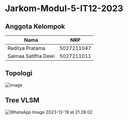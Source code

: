 # Jarkom-Modul-5-IT12-2023
## Anggota Kelompok
| Nama                   | NRP        |
| ---------------------- | ---------- |
| Raditya Pratama        | 5027211047 |
| Salmaa Satifha Dewi     | 5027211011 |

## Topologi
![image](https://github.com/Almambul/Jarkom-Modul-5-IT12-2023/assets/107543354/b408c850-9ec6-4209-8b8e-162a1a152cfd)

## Tree VLSM
![WhatsApp Image 2023-12-19 at 21 28 02](https://github.com/Almambul/Jarkom-Modul-5-IT12-2023/assets/107543354/b76d4fca-ed35-4435-846d-4f0c2c31f4ff)
